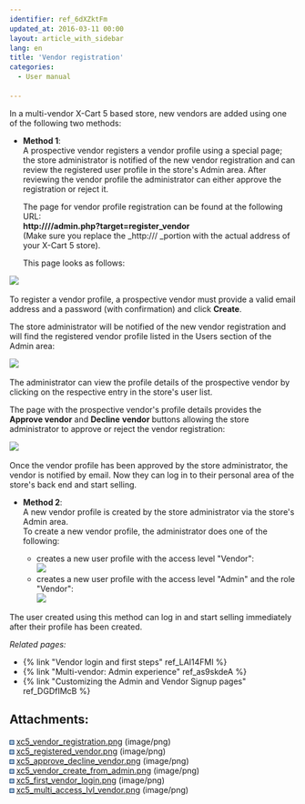 ```yaml
---
identifier: ref_6dXZktFm
updated_at: 2016-03-11 00:00
layout: article_with_sidebar
lang: en
title: 'Vendor registration'
categories:
  - User manual

---
```



In a multi-vendor X-Cart 5 based store, new vendors are added using one of the following two methods:

*   **Method 1**:   
    A prospective vendor registers a vendor profile using a special page; the store administrator is notified of the new vendor registration and can review the registered user profile in the store's Admin area. After reviewing the vendor profile the administrator can either approve the registration or reject it.  

    The page for vendor profile registration can be found at the following URL:   
    **http://_<your-domain>_/_<x-cart-5-directory>_/admin.php?target=register_vendor**  
    (Make sure you replace the _http://<your-domain>/<x-cart-5-directory> _portion with the actual address of your X-Cart 5 store).  

    This page looks as follows:

**![]({{site.baseurl}}/attachments/8749143/8716877.png?effects=drop-shadow)**

To register a vendor profile, a prospective vendor must provide a valid email address and a password (with confirmation) and click **Create**.

The store administrator will be notified of the new vendor registration and will find the registered vendor profile listed in the Users section of the Admin area:

![]({{site.baseurl}}/attachments/8749143/8716878.png?effects=drop-shadow)

The administrator can view the profile details of the prospective vendor by clicking on the respective entry in the store's user list.

The page with the prospective vendor's profile details provides the **Approve vendor** and **Decline** **vendor** buttons allowing the store administrator to approve or reject the vendor registration:

![]({{site.baseurl}}/attachments/8749143/8716879.png?effects=drop-shadow)

Once the vendor profile has been approved by the store administrator, the vendor is notified by email. Now they can log in to their personal area of the store's back end and start selling. 

*   **Method 2**:   
    A new vendor profile is created by the store administrator via the store's Admin area.  
    To create a new vendor profile, the administrator does one of the following:   

    *   creates a new user profile with the access level "Vendor":  
        ![]({{site.baseurl}}/attachments/8749143/8719604.png?effects=drop-shadow)
    *   creates a new user profile with the access level "Admin" and the role "Vendor":  
        ![]({{site.baseurl}}/attachments/8749143/8716890.png?effects=drop-shadow)  

The user created using this method can log in and start selling immediately after their profile has been created.

_Related pages:_

*   {% link "Vendor login and first steps" ref_LAI14FMl %}
*   {% link "Multi-vendor: Admin experience" ref_as9skdeA %}
*   {% link "Customizing the Admin and Vendor Signup pages" ref_DGDfIMcB %}

## Attachments:

![](images/icons/bullet_blue.gif) [xc5_vendor_registration.png]({{site.baseurl}}/attachments/8749143/8716877.png) (image/png)  
![](images/icons/bullet_blue.gif) [xc5_registered_vendor.png]({{site.baseurl}}/attachments/8749143/8716878.png) (image/png)  
![](images/icons/bullet_blue.gif) [xc5_approve_decline_vendor.png]({{site.baseurl}}/attachments/8749143/8716879.png) (image/png)  
![](images/icons/bullet_blue.gif) [xc5_vendor_create_from_admin.png]({{site.baseurl}}/attachments/8749143/8716890.png) (image/png)  
![](images/icons/bullet_blue.gif) [xc5_first_vendor_login.png]({{site.baseurl}}/attachments/8749143/8716891.png) (image/png)  
![](images/icons/bullet_blue.gif) [xc5_multi_access_lvl_vendor.png]({{site.baseurl}}/attachments/8749143/8719604.png) (image/png)